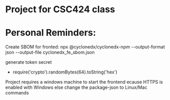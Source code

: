 # Project for CSC424 class

# Personal Reminders:
Create SBOM for fronted: npx @cyclonedx/cyclonedx-npm --output-format json  --output-file cyclonedx_fe_sbom.json

generate token secret 
- require('crypto').randomBytes(64).toString('hex')

Project requires a windows machine to start the frontend ecause HTTPS is enabled with Windows
else change the package-json to Linux/Mac commands